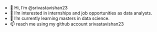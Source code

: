 - 👋 Hi, I’m @srivastavishan23
- 👀 I’m interested in internships and job opportunities as data analysts.
- 🌱 I’m currently learning masters in data science.
- 📫 reach me using my github account srivastavishan23

<!---
srivastavishan23/srivastavishan23 is a ✨ special ✨ repository because its `README.md` (this file) appears on your GitHub profile.
You can click the Preview link to take a look at your changes.
--->
